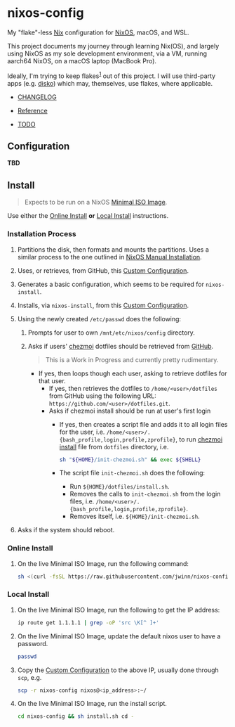 # nixos-config

My "flake"-less [Nix] configuration for [NixOS], macOS, and WSL.

This project documents my journey through learning Nix(OS),
and largely using NixOS as my sole development environment,
via a VM, running aarch64 NixOS, on a macOS laptop (MacBook Pro).

Ideally, I'm trying to keep flakes<sup>[1]</sup> out of this project.
I will use third-party apps (e.g. [disko]) which may, themselves, use flakes, where applicable.

-  [CHANGELOG](./CHANGELOG.md)

-  [Reference](./REFERENCE.md)

-  [TODO](./TODO.md)

## Configuration

**TBD**

## Install

> Expects to be run on a NixOS [Minimal ISO Image].

Use either the [Online Install](#online-install) **or** [Local Install](#local-install) instructions.

### Installation Process

1.  Partitions the disk, then formats and mounts the partitions.
    Uses a similar process to the one outlined in [NixOS Manual Installation].
1.  Uses, or retrieves, from GitHub, this [Custom Configuration].
1.  Generates a basic configuration, which seems to be required for `nixos-install`.
1.  Installs, via `nixos-install`, from this [Custom Configuration]. 
1.  Using the newly created `/etc/passwd` does the following:

    1.  Prompts for user to own `/mnt/etc/nixos/config` directory.
    1.  Asks if users' [chezmoi] dotfiles should be retrieved from [GitHub].

        > This is a Work in Progress and currently pretty rudimentary.

        -  If yes, then loops though each user, asking to retrieve dotfiles for that user.
            -  If yes, then retrieves the dotfiles to `/home/<user>/dotfiles`
                from GitHub using the following URL:
                `https://github.com/<user>/dotfiles.git`.
            -   Asks if chezmoi install should be run at user's first login
                -   If yes, then creates a script file and adds it to all login files for the user,
                    i.e. `/home/<user>/.{bash_profile,login,profile,zprofile}`,
                    to run [chezmoi install] file from `dotfiles` directory, i.e.

                    ```sh
                    sh "${HOME}/init-chezmoi.sh" && exec ${SHELL}
                    ```

                -   The script file `init-chezmoi.sh` does the following:
                    -   Run `${HOME}/dotfiles/install.sh`.
                    -   Removes the calls to `init-chezmoi.sh` from the login files,
                        i.e. `/home/<user>/.{bash_profile,login,profile,zprofile}`.
                    -   Removes itself, i.e. `${HOME}/init-chezmoi.sh`.

1.  Asks if the system should reboot.

### Online Install

1.  On the live Minimal ISO Image, run the following command:

    ```sh
    sh <(curl -fsSL https://raw.githubusercontent.com/jwinn/nixos-config/main/install.sh)
    ```

### Local Install

1.  On the live Minimal ISO Image, run the following to get the IP address:

    ```sh
    ip route get 1.1.1.1 | grep -oP 'src \K[^ ]+'
    ```

1.  On the live Minimal ISO Image, update the default nixos user to have a password.

    ```sh
    passwd
    ```

1.  Copy the [Custom Configuration] to the above IP, usually done through `scp`, e.g.

    ```sh
    scp -r nixos-config nixos@<ip_address>:~/
    ```

1.  On the live Minimal ISO Image, run the install script.
    ```sh
    cd nixos-config && sh install.sh cd -
    ```
[1]: https://discourse.nixos.org/t/experimental-does-not-mean-unstable-detsyss-perspective-on-nix-flakes/32703

[chezmoi]: https://www.chezmoi.io
[chezmoi install]: https://www.chezmoi.io/reference/commands/generate/
[Custom Configuration]: https://github.com/jwinn/nixos-config
[disko]: https://github.com/nix-community/disko
[GitHub]: https://github.com
[Minimal ISO Image]: https://nixos.org/download
[Nix]: https://nix/dev
[NixOS]: https://nixos.org/
[NixOS Manual Installation]: https://nixos.org/manual/nixos/stable/index.html#sec-installation-manual
